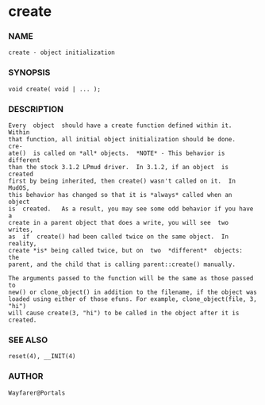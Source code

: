 # create

### NAME

    create - object initialization

### SYNOPSIS

    void create( void | ... );

### DESCRIPTION

    Every  object  should have a create function defined within it.  Within
    that function, all initial object initialization should be done.   cre‐
    ate()  is called on *all* objects.  *NOTE* - This behavior is different
    than the stock 3.1.2 LPmud driver.  In 3.1.2, if an object  is  created
    first by being inherited, then create() wasn't called on it.  In MudOS,
    this behavior has changed so that it is *always* called when an  object
    is  created.   As a result, you may see some odd behavior if you have a
    create in a parent object that does a write, you will see  two  writes,
    as  if  create() had been called twice on the same object.  In reality,
    create *is* being called twice, but on  two  *different*  objects:  the
    parent, and the child that is calling parent::create() manually.

    The arguments passed to the function will be the same as those passed to
    new() or clone_object() in addition to the filename, if the object was
    loaded using either of those efuns. For example, clone_object(file, 3, "hi")
    will cause create(3, "hi") to be called in the object after it is created.

### SEE ALSO

    reset(4), __INIT(4)

### AUTHOR

    Wayfarer@Portals
